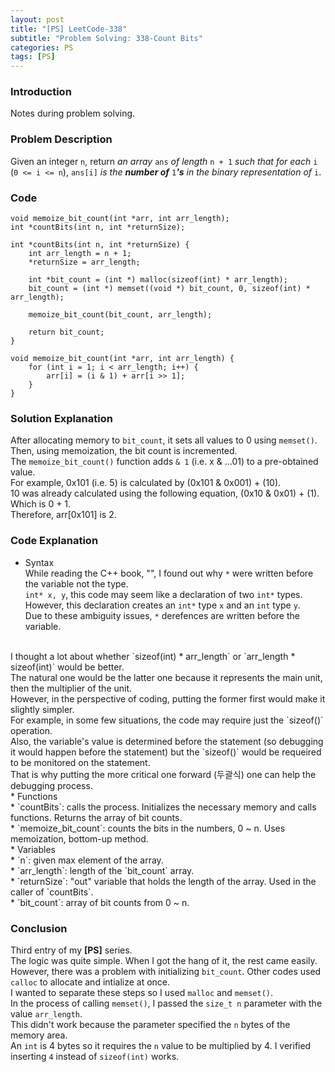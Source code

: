 ```yaml
---
layout: post
title: "[PS] LeetCode-338"
subtitle: "Problem Solving: 338-Count Bits"
categories: PS
tags: [PS]
---
```


### Introduction
Notes during problem solving.<br>

### Problem Description
Given an integer `n`, return *an array* `ans` *of length* `n + 1` *such that for each* `i` (`0 <= i <= n`), `ans[i]` *is the **number of*** `1`***'s** in the binary representation of* `i`.

### Code
```
void memoize_bit_count(int *arr, int arr_length);
int *countBits(int n, int *returnSize);

int *countBits(int n, int *returnSize) {
    int arr_length = n + 1;
    *returnSize = arr_length;

    int *bit_count = (int *) malloc(sizeof(int) * arr_length);
    bit_count = (int *) memset((void *) bit_count, 0, sizeof(int) * arr_length);

    memoize_bit_count(bit_count, arr_length);

    return bit_count;
}

void memoize_bit_count(int *arr, int arr_length) {
    for (int i = 1; i < arr_length; i++) {
        arr[i] = (i & 1) + arr[i >> 1];
    }
}
```

### Solution Explanation
After allocating memory to `bit_count`, it sets all values to 0 using `memset()`.<br>
Then, using memoization, the bit count is incremented.<br>
The `memoize_bit_count()` function adds `& 1` (i.e. x & ...01) to a pre-obtained value.<br>
For example, 0x101 (i.e. 5) is calculated by (0x101 & 0x001) + (10).<br>
10 was already calculated using the following equation, (0x10 & 0x01) + (1). Which is 0 + 1.<br>
Therefore, arr[0x101] is 2.<br>

### Code Explanation
* Syntax<br>
While reading the C++ book, "", I found out why `*` were written before the variable not the type.<br>
`int* x, y`, this code may seem like a declaration of two `int*` types. However, this declaration creates an `int*` type `x` and an `int` type `y`.<br>
Due to these ambiguity issues, `*` derefences are written before the variable.<br>
<br>
I thought a lot about whether `sizeof(int) * arr_length` or `arr_length * sizeof(int)` would be better.<br>
The natural one would be the latter one because it represents the main unit, then the multiplier of the unit.<br>
However, in the perspective of coding, putting the former first would make it slightly simpler.<br>
For example, in some few situations, the code may require just the `sizeof()` operation.<br>
Also, the variable's value is determined before the statement (so debugging it would happen before the statement) but the `sizeof()` would be requeired to be monitored on the statement.<br>
That is why putting the more critical one forward (두괄식) one can help the debugging process.<br>
* Functions<br>
	* `countBits`: calls the process. Initializes the necessary memory and calls functions. Returns the array of bit counts.<br>
    * `memoize_bit_count`: counts the bits in the numbers, 0 ~ n. Uses memoization, bottom-up method.<br>
* Variables<br>
    * `n`: given max element of the array.<br>
	* `arr_length`: length of the `bit_count` array.<br>
    * `returnSize`: "out" variable that holds the length of the array. Used in the caller of `countBits`.<br>
    * `bit_count`: array of bit counts from 0 ~ n.<br>

### Conclusion
Third entry of my **[PS]** series.<br>
The logic was quite simple. When I got the hang of it, the rest came easily.<br>
However, there was a problem with initializing `bit_count`. Other codes used `calloc` to allocate and intialize at once.<br>
I wanted to separate these steps so I used `malloc` and `memset()`.<br>
In the process of calling `memset()`, I passed the `size_t n` parameter with the value `arr_length`.<br>
This didn't work because the parameter specified the `n` bytes of the memory area.<br>
An `int` is 4 bytes so it requires the `n` value to be multiplied by 4. I verified inserting `4` instead of `sizeof(int)` works.<br>
